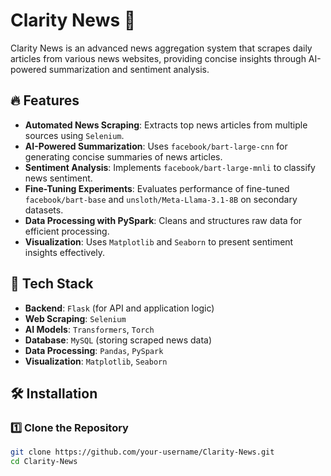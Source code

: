 # Clarity News 📰  

Clarity News is an advanced news aggregation system that scrapes daily articles from various news websites, providing concise insights through AI-powered summarization and sentiment analysis.  

## 🔥 Features  

- **Automated News Scraping**: Extracts top news articles from multiple sources using `Selenium`.  
- **AI-Powered Summarization**: Uses `facebook/bart-large-cnn` for generating concise summaries of news articles.  
- **Sentiment Analysis**: Implements `facebook/bart-large-mnli` to classify news sentiment.  
- **Fine-Tuning Experiments**: Evaluates performance of fine-tuned `facebook/bart-base` and `unsloth/Meta-Llama-3.1-8B` on secondary datasets.  
- **Data Processing with PySpark**: Cleans and structures raw data for efficient processing.  
- **Visualization**: Uses `Matplotlib` and `Seaborn` to present sentiment insights effectively.  

## 🚀 Tech Stack  

- **Backend**: `Flask` (for API and application logic)  
- **Web Scraping**: `Selenium`  
- **AI Models**: `Transformers`, `Torch`  
- **Database**: `MySQL` (storing scraped news data)  
- **Data Processing**: `Pandas`, `PySpark`  
- **Visualization**: `Matplotlib`, `Seaborn`  

## 🛠 Installation  

### 1️⃣ Clone the Repository  
```sh
git clone https://github.com/your-username/Clarity-News.git
cd Clarity-News
